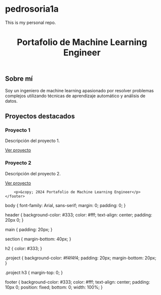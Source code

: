 # pedrosoria1a
This is my personal repo. 

<!DOCTYPE html>
<html lang="en">
<head>
    <meta charset="UTF-8">
    <meta name="viewport" content="width=device-width, initial-scale=1.0">
    <title>Portafolio de Machine Learning Engineer</title>
    <link rel="stylesheet" href="styles.css">
</head>
<body>
    <header>
        <h1>Portafolio de Machine Learning Engineer</h1>
    </header>
    <main>
        <section>
            <h2>Sobre mí</h2>
            <p>Soy un ingeniero de machine learning apasionado por resolver problemas complejos utilizando técnicas de aprendizaje automático y análisis de datos.</p>
        </section>
        <section>
            <h2>Proyectos destacados</h2>
            <div class="project">
                <h3>Proyecto 1</h3>
                <p>Descripción del proyecto 1.</p>
                <a href="#">Ver proyecto</a>
            </div>
            <div class="project">
                <h3>Proyecto 2</h3>
                <p>Descripción del proyecto 2.</p>
                <a href="#">Ver proyecto</a>
            </div>
            <!-- Agrega más proyectos según sea necesario -->
        </section>
    </main>
    <footer>



        <p>&copy; 2024 Portafolio de Machine Learning Engineer</p>
    </footer>
</body>
</html>


body {
    font-family: Arial, sans-serif;
    margin: 0;
    padding: 0;
}

header {
    background-color: #333;
    color: #fff;
    text-align: center;
    padding: 20px 0;
}

main {
    padding: 20px;
}

section {
    margin-bottom: 40px;
}

h2 {
    color: #333;
}

.project {
    background-color: #f4f4f4;
    padding: 20px;
    margin-bottom: 20px;
}

.project h3 {
    margin-top: 0;
}

footer {
    background-color: #333;
    color: #fff;
    text-align: center;
    padding: 10px 0;
    position: fixed;
    bottom: 0;
    width: 100%;
}
